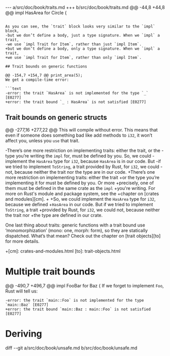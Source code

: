 --- a/src/doc/book/traits.md
+++ b/src/doc/book/traits.md
@@ -44,8 +44,8 @@ impl HasArea for Circle {
 ```
 
 As you can see, the `trait` block looks very similar to the `impl` block,
-but we don’t define a body, just a type signature. When we `impl` a trait,
-we use `impl Trait for Item`, rather than just `impl Item`.
+but we don’t define a body, only a type signature. When we `impl` a trait,
+we use `impl Trait for Item`, rather than only `impl Item`.
 
 ## Trait bounds on generic functions
 
@@ -154,7 +154,7 @@ print_area(5);
 We get a compile-time error:
 
 ```text
-error: the trait `HasArea` is not implemented for the type `_` [E0277]
+error: the trait bound `_ : HasArea` is not satisfied [E0277]
 ```
 
 ## Trait bounds on generic structs
@@ -277,16 +277,22 @@ This will compile without error.
 This means that even if someone does something bad like add methods to `i32`,
 it won’t affect you, unless you `use` that trait.
 
-There’s one more restriction on implementing traits: either the trait, or the
-type you’re writing the `impl` for, must be defined by you. So, we could
-implement the `HasArea` type for `i32`, because `HasArea` is in our code. But
-if we tried to implement `ToString`, a trait provided by Rust, for `i32`, we could
-not, because neither the trait nor the type are in our code.
+There’s one more restriction on implementing traits: either the trait
+or the type you’re implementing it for must be defined by you. Or more
+precisely, one of them must be defined in the same crate as the `impl`
+you're writing. For more on Rust's module and package system, see the
+chapter on [crates and modules][cm].
+
+So, we could implement the `HasArea` type for `i32`, because we defined
+`HasArea` in our code. But if we tried to implement `ToString`, a trait
+provided by Rust, for `i32`, we could not, because neither the trait nor
+the type are defined in our crate.
 
 One last thing about traits: generic functions with a trait bound use
 ‘monomorphization’ (mono: one, morph: form), so they are statically dispatched.
 What’s that mean? Check out the chapter on [trait objects][to] for more details.
 
+[cm]: crates-and-modules.html
 [to]: trait-objects.html
 
 # Multiple trait bounds
@@ -490,7 +496,7 @@ impl FooBar for Baz {
 If we forget to implement `Foo`, Rust will tell us:
 
 ```text
-error: the trait `main::Foo` is not implemented for the type `main::Baz` [E0277]
+error: the trait bound `main::Baz : main::Foo` is not satisfied [E0277]
 ```
 
 # Deriving
diff --git a/src/doc/book/unsafe.md b/src/doc/book/unsafe.md
